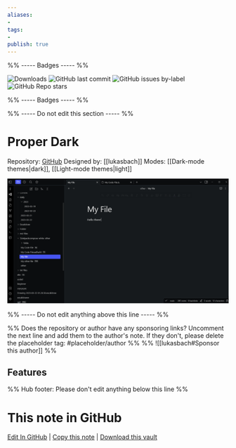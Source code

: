 ```yaml
---
aliases:
- 
tags: 
- 
publish: true
---
```


%% ----- Badges ----- %%

![Downloads](https://img.shields.io/badge/downloads-13958-573E7A?style=for-the-badge&logo=)
![GitHub last commit](https://img.shields.io/github/last-commit/lukasbach/obsidian-proper-dark?color=573E7A&label=last%20update&logo=github&style=for-the-badge)
![GitHub issues by-label](https://img.shields.io/github/issues/lukasbach/obsidian-proper-dark/help%20wanted?color=573E7A&logo=github&style=for-the-badge) 
![GitHub Repo stars](https://img.shields.io/github/stars/lukasbach/obsidian-proper-dark?color=573E7A&logo=github&style=for-the-badge)

%% ----- Badges ----- %%

%% ----- Do not edit this section ----- %%

# Proper Dark

Repository: [GitHub](https://github.com/lukasbach/obsidian-proper-dark)
Designed by: [[lukasbach]]
Modes: [[Dark-mode themes|dark]], [[Light-mode themes|light]]



![screenshot](https://github.com/lukasbach/obsidian-proper-dark/raw/HEAD/thumb.png)

%% ----- Do not edit anything above this line ----- %% 

%% Does the repository or author have any sponsoring links? Uncomment the next line and add them to the author's note. If they don't, please delete the placeholder tag: #placeholder/author %%
%% ![[lukasbach#Sponsor this author]] %%


## Features



%% Hub footer: Please don't edit anything below this line %%

# This note in GitHub

<span class="git-footer">[Edit In GitHub](https://github.dev/obsidian-community/obsidian-hub/blob/main/02%20-%20Community%20Expansions/02.05%20All%20Community%20Expansions/Themes/Proper%20Dark.md "git-hub-edit-note") | [Copy this note](https://raw.githubusercontent.com/obsidian-community/obsidian-hub/main/02%20-%20Community%20Expansions/02.05%20All%20Community%20Expansions/Themes/Proper%20Dark.md "git-hub-copy-note") | [Download this vault](https://github.com/obsidian-community/obsidian-hub/archive/refs/heads/main.zip "git-hub-download-vault") </span>
